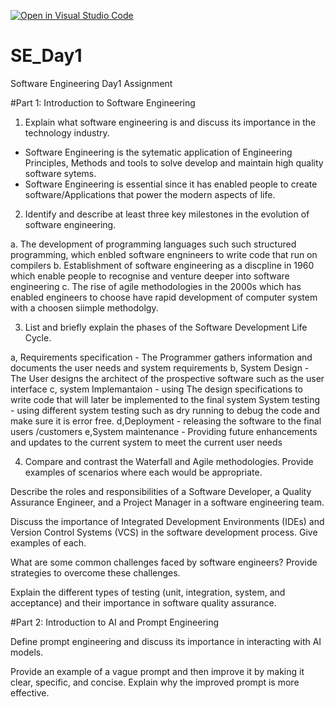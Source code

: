 [![Open in Visual Studio Code](https://classroom.github.com/assets/open-in-vscode-2e0aaae1b6195c2367325f4f02e2d04e9abb55f0b24a779b69b11b9e10269abc.svg)](https://classroom.github.com/online_ide?assignment_repo_id=16960621&assignment_repo_type=AssignmentRepo)
# SE_Day1
Software Engineering Day1 Assignment

#Part 1: Introduction to Software Engineering

1. Explain what software engineering is and discuss its importance in the technology industry.

- Software Engineering is the sytematic application of Engineering Principles, Methods and tools to solve develop and maintain high quality software sytems.
- Software Engineering is essential since it has enabled people to create software/Applications that power the modern aspects of life.


2. Identify and describe at least three key milestones in the evolution of software engineering.

a. The development of programming languages such such structured programming, which enbled software engnineers to write code that run on compilers
b. Establishment of software engineering as a discpline in 1960 which enable people to recognise and venture deeper into software engineering
c. The rise of agile methodologies in the 2000s which has enabled engineers to choose have rapid development of computer system with a choosen siimple methodolgy.
   

3. List and briefly explain the phases of the Software Development Life Cycle.

a, Requirements specification - The Programmer gathers information and documents the user needs and system requirements
b, System Design - The User designs the architect of the prospective software such as the user interface
c, system Implemantaion - using The design specifications to write code that will later be implemented to the final system
System testing - using different system testing such as dry running to debug the code and make sure it is error free.
d,Deployment  - releasing the software to the final users /customers
e,System maintenance - Providing future enhancements and updates to the current system to meet the current user needs 



4. Compare and contrast the Waterfall and Agile methodologies. Provide examples of scenarios where each would be appropriate.





Describe the roles and responsibilities of a Software Developer, a Quality Assurance Engineer, and a Project Manager in a software engineering team.





Discuss the importance of Integrated Development Environments (IDEs) and Version Control Systems (VCS) in the software development process. Give examples of each.





What are some common challenges faced by software engineers? Provide strategies to overcome these challenges.





Explain the different types of testing (unit, integration, system, and acceptance) and their importance in software quality assurance.





#Part 2: Introduction to AI and Prompt Engineering




Define prompt engineering and discuss its importance in interacting with AI models.




Provide an example of a vague prompt and then improve it by making it clear, specific, and concise. Explain why the improved prompt is more effective.



